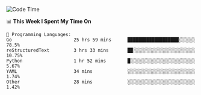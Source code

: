 <!--START_SECTION:waka-->
![Code Time](http://img.shields.io/badge/Code%20Time-264%20hrs%2010%20mins-blue)

📊 **This Week I Spent My Time On** 

```text
💬 Programming Languages: 
Go                       25 hrs 59 mins      ███████████████████░░░░░░   78.5% 
reStructuredText         3 hrs 33 mins       ██░░░░░░░░░░░░░░░░░░░░░░░   10.75% 
Python                   1 hr 52 mins        █░░░░░░░░░░░░░░░░░░░░░░░░   5.67% 
YAML                     34 mins             ░░░░░░░░░░░░░░░░░░░░░░░░░   1.74% 
Other                    28 mins             ░░░░░░░░░░░░░░░░░░░░░░░░░   1.42%

```


<!--END_SECTION:waka-->